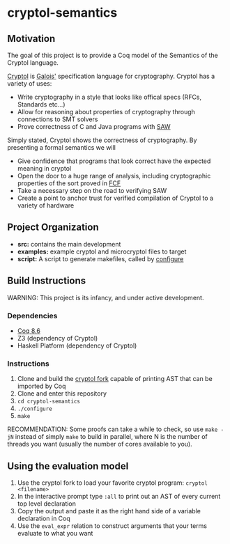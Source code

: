 # cryptol-semantics
## Motivation
The goal of this project is to provide a Coq model of the Semantics of the Cryptol language.

[Cryptol](https://cryptol.net/) is [Galois'](http://galois.com/) specification language for cryptography. Cryptol has a variety of uses:

- Write cryptography in a style that looks like offical specs (RFCs, Standards etc...)
- Allow for reasoning about properties of cryptography through connections to SMT solvers
- Prove correctness of C and Java programs with [SAW](http://saw.galois.com)

Simply stated, Cryptol shows the correctness of cryptography. By presenting a formal semantics we will

- Give confidence that programs that look correct have the expected meaning in cryptol 
- Open the door to a huge range of analysis, including cryptographic properties of the sort proved in [FCF](https://github.com/adampetcher/fcf)
- Take a necessary step on the road to verifying SAW
- Create a point to anchor trust for verified compilation of Cryptol to a variety of hardware

## Project Organization

- **src:** contains the main development
- **examples:** example cryptol and microcryptol files to target
- **script:** A script to generate makefiles, called by [configure](configure)

## Build Instructions
WARNING: This project is its infancy, and under active development.

### Dependencies

- [Coq 8.6](https://coq.inria.fr/download)
- Z3 (dependency of Cryptol)
- Haskell Platform (dependency of Cryptol)

### Instructions

1. Clone and build the [cryptol fork](https://github.com/sliverdragon37/cryptol) capable of printing AST that can be imported by Coq
1. Clone and enter this repository
1. `cd cryptol-semantics`
1. `./configure`
1. `make`

RECOMMENDATION: Some proofs can take a while to check, so use `make -jN` instead of simply `make` to build in parallel, where N is the number of threads you want (usually the number of cores available to you).

## Using the evaluation model

1. Use the cryptol fork to load your favorite cryptol program: `cryptol <filename>`
1. In the interactive prompt type `:all` to print out an AST of every current top level declaration
1. Copy the output and paste it as the right hand side of a variable declaration in Coq
1. Use the `eval_expr` relation to construct arguments that your terms evaluate to what you want

